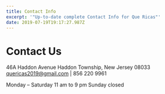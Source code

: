 ```yaml
---
title: Contact Info
excerpt: '"Up-to-date complete Contact Info for Que Ricas"'
date: 2019-07-19T19:17:27.987Z
---
```

# Contact Us

46A Haddon Avenue Haddon Township, New Jersey 08033 quericas2019@gmail.com | 856 220 9961

Monday – Saturday 11 am to 9 pm
Sunday closed
